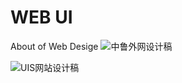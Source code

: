 # WEB UI
About of Web Desige
![中鲁外网设计稿](https://github.com/liuazi/UI-Deisgn/blob/master/中鲁外网设计稿展示.jpg)

![UIS网站设计稿](https://github.com/liuazi/UI-Deisgn/blob/master/UIS网站设计展示.jpg)
